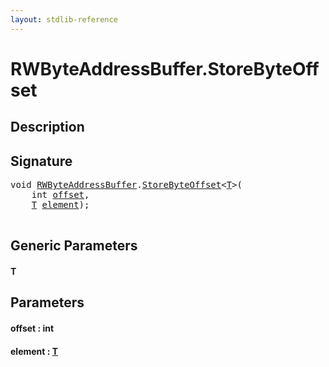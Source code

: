 ```yaml
---
layout: stdlib-reference
---
```


# RWByteAddressBuffer\.StoreByteOffset

## Description





## Signature 

<pre>
<span class="code_keyword">void</span> <a href="index.html" class="code_type">RWByteAddressBuffer</a>.<a href="storebyteoffset-059.html">StoreByteOffset</a>&lt;<a href="storebyteoffset-059.html#typeparam-T" class="code_type">T</a>&gt;(
    <span class="code_keyword">int</span> <a href="storebyteoffset-059.html#decl-offset" class="code_param">offset</a>,
    <a href="storebyteoffset-059.html#typeparam-T" class="code_type">T</a> <a href="storebyteoffset-059.html#decl-element" class="code_param">element</a>);

</pre>

## Generic Parameters

####  <a id="typeparam-T"></a>T

## Parameters

####  <a id="decl-offset"></a>offset  : int
####  <a id="decl-element"></a>element  : [T](storebyteoffset-059.html#typeparam-T)


